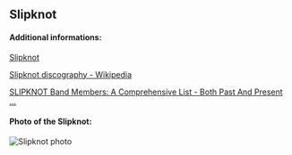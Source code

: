 ## Slipknot
#### Additional informations:
[Slipknot](https://slipknot1.com/)

[Slipknot discography - Wikipedia](https://en.wikipedia.org/wiki/Slipknot_discography)

[SLIPKNOT Band Members: A Comprehensive List - Both Past And Present ...](https://loadedradio.com/slipknot-band-members-a-comprehensive-list/)

#### Photo of the Slipknot:
![Slipknot photo](https://www.rollingstone.com/wp-content/uploads/2018/06/rs-162714-20140801-slipknot-x1800-1406917108.jpg?crop=900:600&width=440)

